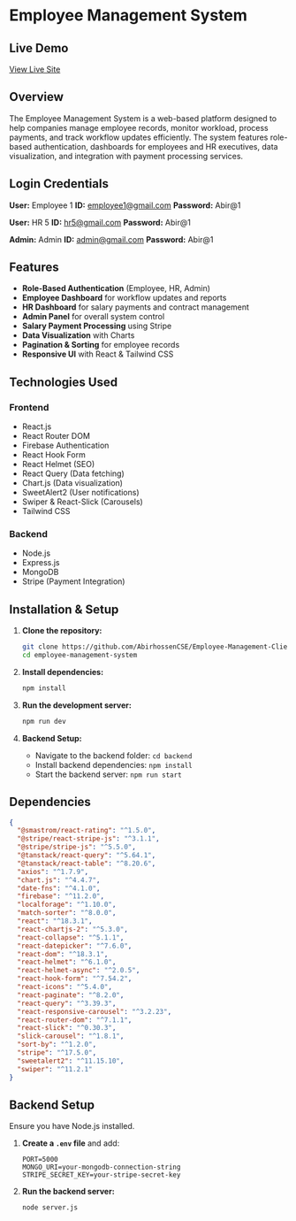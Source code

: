 # Employee Management System

## Live Demo
[View Live Site](https://employee-management-38c38.web.app/)

## Overview
The Employee Management System is a web-based platform designed to help companies manage employee records, monitor workload, process payments, and track workflow updates efficiently. The system features role-based authentication, dashboards for employees and HR executives, data visualization, and integration with payment processing services.

## Login Credentials
**User:** Employee 1
**ID:** employee1@gmail.com
**Password:** Abir@1

**User:** HR 5
**ID:** hr5@gmail.com
**Password:** Abir@1

**Admin:** Admin
**ID:** admin@gmail.com
**Password:** Abir@1

## Features
- **Role-Based Authentication** (Employee, HR, Admin)
- **Employee Dashboard** for workflow updates and reports
- **HR Dashboard** for salary payments and contract management
- **Admin Panel** for overall system control
- **Salary Payment Processing** using Stripe
- **Data Visualization** with Charts
- **Pagination & Sorting** for employee records
- **Responsive UI** with React & Tailwind CSS

## Technologies Used
### Frontend
- React.js
- React Router DOM
- Firebase Authentication
- React Hook Form
- React Helmet (SEO)
- React Query (Data fetching)
- Chart.js (Data visualization)
- SweetAlert2 (User notifications)
- Swiper & React-Slick (Carousels)
- Tailwind CSS

### Backend
- Node.js
- Express.js
- MongoDB
- Stripe (Payment Integration)

## Installation & Setup
1. **Clone the repository:**
   ```sh
   git clone https://github.com/AbirhossenCSE/Employee-Management-Client.git
   cd employee-management-system
   ```

2. **Install dependencies:**
   ```sh
   npm install
   ```

3. **Run the development server:**
   ```sh
   npm run dev
   ```

4. **Backend Setup:**
   - Navigate to the backend folder: `cd backend`
   - Install backend dependencies: `npm install`
   - Start the backend server: `npm run start`

## Dependencies
```json
{
  "@smastrom/react-rating": "^1.5.0",
  "@stripe/react-stripe-js": "^3.1.1",
  "@stripe/stripe-js": "^5.5.0",
  "@tanstack/react-query": "^5.64.1",
  "@tanstack/react-table": "^8.20.6",
  "axios": "^1.7.9",
  "chart.js": "^4.4.7",
  "date-fns": "^4.1.0",
  "firebase": "^11.2.0",
  "localforage": "^1.10.0",
  "match-sorter": "^8.0.0",
  "react": "^18.3.1",
  "react-chartjs-2": "^5.3.0",
  "react-collapse": "^5.1.1",
  "react-datepicker": "^7.6.0",
  "react-dom": "^18.3.1",
  "react-helmet": "^6.1.0",
  "react-helmet-async": "^2.0.5",
  "react-hook-form": "^7.54.2",
  "react-icons": "^5.4.0",
  "react-paginate": "^8.2.0",
  "react-query": "^3.39.3",
  "react-responsive-carousel": "^3.2.23",
  "react-router-dom": "^7.1.1",
  "react-slick": "^0.30.3",
  "slick-carousel": "^1.8.1",
  "sort-by": "^1.2.0",
  "stripe": "^17.5.0",
  "sweetalert2": "^11.15.10",
  "swiper": "^11.2.1"
}
```

## Backend Setup
Ensure you have Node.js installed.

1. **Create a `.env` file** and add:
   ```env
   PORT=5000
   MONGO_URI=your-mongodb-connection-string
   STRIPE_SECRET_KEY=your-stripe-secret-key
   ```

2. **Run the backend server:**
   ```sh
   node server.js
   ```

